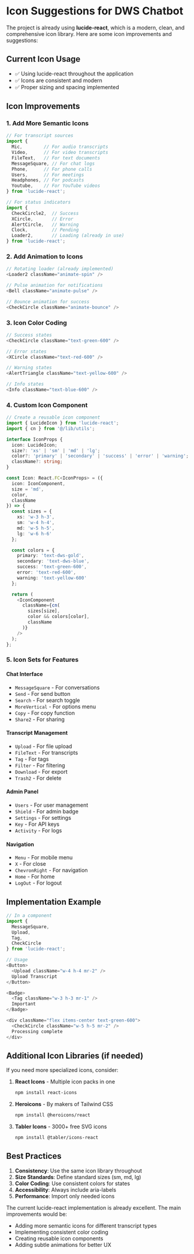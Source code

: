 # Icon Suggestions for DWS Chatbot

The project is already using **lucide-react**, which is a modern, clean, and comprehensive icon library. Here are some icon improvements and suggestions:

## Current Icon Usage
- ✅ Using lucide-react throughout the application
- ✅ Icons are consistent and modern
- ✅ Proper sizing and spacing implemented

## Icon Improvements

### 1. Add More Semantic Icons
```typescript
// For transcript sources
import { 
  Mic,        // For audio transcripts
  Video,      // For video transcripts
  FileText,   // For text documents
  MessageSquare, // For chat logs
  Phone,      // For phone calls
  Users,      // For meetings
  Headphones, // For podcasts
  Youtube,    // For YouTube videos
} from 'lucide-react';

// For status indicators
import {
  CheckCircle2,  // Success
  XCircle,       // Error
  AlertCircle,   // Warning
  Clock,         // Pending
  Loader2,       // Loading (already in use)
} from 'lucide-react';
```

### 2. Add Animation to Icons
```typescript
// Rotating loader (already implemented)
<Loader2 className="animate-spin" />

// Pulse animation for notifications
<Bell className="animate-pulse" />

// Bounce animation for success
<CheckCircle className="animate-bounce" />
```

### 3. Icon Color Coding
```typescript
// Success states
<CheckCircle className="text-green-600" />

// Error states
<XCircle className="text-red-600" />

// Warning states
<AlertTriangle className="text-yellow-600" />

// Info states
<Info className="text-blue-600" />
```

### 4. Custom Icon Component
```typescript
// Create a reusable icon component
import { LucideIcon } from 'lucide-react';
import { cn } from '@/lib/utils';

interface IconProps {
  icon: LucideIcon;
  size?: 'xs' | 'sm' | 'md' | 'lg';
  color?: 'primary' | 'secondary' | 'success' | 'error' | 'warning';
  className?: string;
}

const Icon: React.FC<IconProps> = ({ 
  icon: IconComponent, 
  size = 'md', 
  color,
  className 
}) => {
  const sizes = {
    xs: 'w-3 h-3',
    sm: 'w-4 h-4',
    md: 'w-5 h-5',
    lg: 'w-6 h-6'
  };

  const colors = {
    primary: 'text-dws-gold',
    secondary: 'text-dws-blue',
    success: 'text-green-600',
    error: 'text-red-600',
    warning: 'text-yellow-600'
  };

  return (
    <IconComponent 
      className={cn(
        sizes[size],
        color && colors[color],
        className
      )}
    />
  );
};
```

### 5. Icon Sets for Features

#### Chat Interface
- `MessageSquare` - For conversations
- `Send` - For send button
- `Search` - For search toggle
- `MoreVertical` - For options menu
- `Copy` - For copy function
- `Share2` - For sharing

#### Transcript Management
- `Upload` - For file upload
- `FileText` - For transcripts
- `Tag` - For tags
- `Filter` - For filtering
- `Download` - For export
- `Trash2` - For delete

#### Admin Panel
- `Users` - For user management
- `Shield` - For admin badge
- `Settings` - For settings
- `Key` - For API keys
- `Activity` - For logs

#### Navigation
- `Menu` - For mobile menu
- `X` - For close
- `ChevronRight` - For navigation
- `Home` - For home
- `LogOut` - For logout

## Implementation Example

```typescript
// In a component
import { 
  MessageSquare, 
  Upload, 
  Tag, 
  CheckCircle 
} from 'lucide-react';

// Usage
<Button>
  <Upload className="w-4 h-4 mr-2" />
  Upload Transcript
</Button>

<Badge>
  <Tag className="w-3 h-3 mr-1" />
  Important
</Badge>

<div className="flex items-center text-green-600">
  <CheckCircle className="w-5 h-5 mr-2" />
  Processing complete
</div>
```

## Additional Icon Libraries (if needed)

If you need more specialized icons, consider:

1. **React Icons** - Multiple icon packs in one
   ```bash
   npm install react-icons
   ```

2. **Heroicons** - By makers of Tailwind CSS
   ```bash
   npm install @heroicons/react
   ```

3. **Tabler Icons** - 3000+ free SVG icons
   ```bash
   npm install @tabler/icons-react
   ```

## Best Practices

1. **Consistency**: Use the same icon library throughout
2. **Size Standards**: Define standard sizes (sm, md, lg)
3. **Color Coding**: Use consistent colors for states
4. **Accessibility**: Always include aria-labels
5. **Performance**: Import only needed icons

The current lucide-react implementation is already excellent. The main improvements would be:
- Adding more semantic icons for different transcript types
- Implementing consistent color coding
- Creating reusable icon components
- Adding subtle animations for better UX
